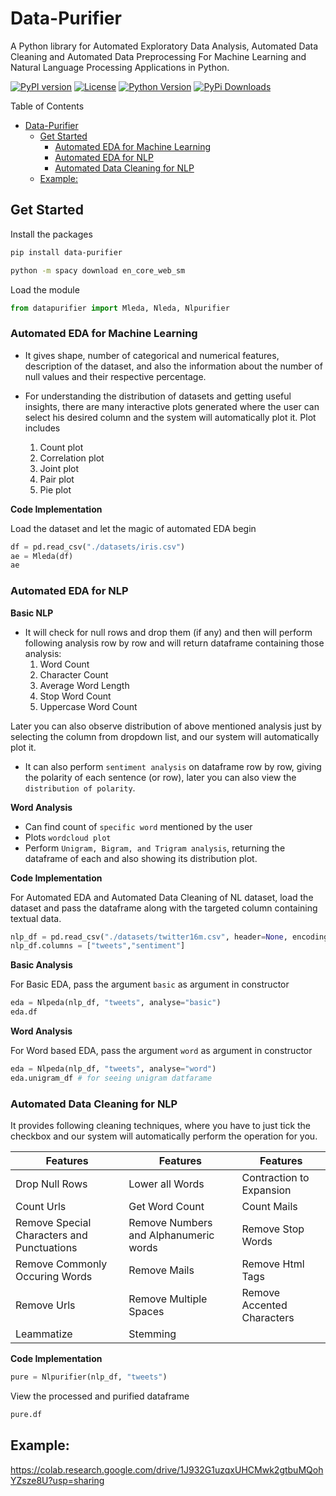 # Data-Purifier

A Python library for Automated Exploratory Data Analysis, Automated Data Cleaning and Automated Data Preprocessing For Machine Learning and Natural Language Processing Applications in Python.

[![PyPI version](https://badge.fury.io/py/data-purifier.svg)](https://badge.fury.io/py/data-purifier)
[![License](https://img.shields.io/pypi/l/ansicolortags.svg)](https://img.shields.io/pypi/l/ansicolortags.svg) 
[![Python Version](https://img.shields.io/pypi/pyversions/data-purifier)](https://pypi.org/project/data-purifier/)
[![PyPi Downloads](https://static.pepy.tech/personalized-badge/data-purifier?period=total&units=international_system&left_color=black&right_color=orange&left_text=Downloads)](https://pepy.tech/project/data-purifier)


Table of Contents
- [Data-Purifier](#data-purifier)
  - [Get Started](#get-started)
    - [Automated EDA for Machine Learning](#automated-eda-for-machine-learning)
    - [Automated EDA for NLP](#automated-eda-for-nlp)
    - [Automated Data Cleaning for NLP](#automated-data-cleaning-for-nlp)
  - [Example:](#example)


## Get Started

Install the packages

```bash
pip install data-purifier
```

```bash
python -m spacy download en_core_web_sm
```

Load the module
```python
from datapurifier import Mleda, Nleda, Nlpurifier
```

### Automated EDA for Machine Learning

* It gives shape, number of categorical and numerical features, description of the dataset, and also the information about the number of null values and their respective percentage. 

* For understanding the distribution of datasets and getting useful insights, there are many interactive plots generated where the user can select his desired column and the system will automatically plot it. Plot includes
   1. Count plot
   2. Correlation plot
   3. Joint plot
   4. Pair plot
   5. Pie plot 

**Code Implementation**

Load the dataset and let the magic of automated EDA begin

```python
df = pd.read_csv("./datasets/iris.csv")
ae = Mleda(df)
ae
```


### Automated EDA for NLP

**Basic NLP**

* It will check for null rows and drop them (if any) and then will perform following analysis row by row and will return dataframe containing those analysis:
   1. Word Count 
   2. Character Count
   3. Average Word Length
   4. Stop Word Count
   5. Uppercase Word Count

Later you can also observe distribution of above mentioned analysis just by selecting the column from dropdown list, and our system will automatically plot it.

* It can also perform `sentiment analysis` on dataframe row by row, giving the polarity of each sentence (or row), later you can also view the `distribution of polarity`.

**Word Analysis**

* Can find count of `specific word` mentioned by the user
* Plots `wordcloud plot`
* Perform `Unigram, Bigram, and Trigram analysis`, returning the dataframe of each and also showing its distribution plot.

**Code Implementation**


For Automated EDA and Automated Data Cleaning of NL dataset, load the dataset and pass the dataframe along with the targeted column containing textual data.

```python
nlp_df = pd.read_csv("./datasets/twitter16m.csv", header=None, encoding='latin-1')
nlp_df.columns = ["tweets","sentiment"]
```

**Basic Analysis**

For Basic EDA, pass the argument `basic` as argument in constructor
```python
eda = Nlpeda(nlp_df, "tweets", analyse="basic")
eda.df
```
**Word Analysis**

For Word based EDA, pass the argument `word` as argument in constructor
```python
eda = Nlpeda(nlp_df, "tweets", analyse="word")
eda.unigram_df # for seeing unigram datfarame
```


### Automated Data Cleaning for NLP

It provides following cleaning techniques, where you have to just tick the checkbox and our system will automatically perform the operation for you.

| Features                                   | Features                              | Features                   |
| ------------------------------------------ | ------------------------------------- | -------------------------- |
| Drop Null Rows                             | Lower all Words                       | Contraction to Expansion   |
| Count Urls                                 | Get Word Count                        | Count Mails                |
| Remove Special Characters and Punctuations | Remove Numbers and Alphanumeric words | Remove Stop Words          |
| Remove Commonly Occuring Words             | Remove Mails                          | Remove Html Tags           |
| Remove Urls                                | Remove Multiple Spaces                | Remove Accented Characters |
| Leammatize                                 | Stemming                              |                            |

**Code Implementation**

```python
pure = Nlpurifier(nlp_df, "tweets")
```

View the processed and purified dataframe

```python
pure.df
```


## Example: 
https://colab.research.google.com/drive/1J932G1uzqxUHCMwk2gtbuMQohYZsze8U?usp=sharing




